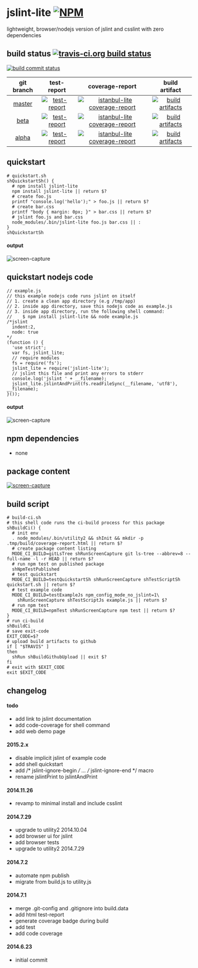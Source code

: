 jslint-lite [![NPM](https://img.shields.io/npm/v/jslint-lite.svg?style=flat-square)](https://www.npmjs.org/package/jslint-lite)
===========
lightweight, browser/nodejs version of jslint and csslint with zero dependencies



## build status [![travis-ci.org build status](https://api.travis-ci.org/kaizhu256/node-jslint-lite.svg)](https://travis-ci.org/kaizhu256/node-jslint-lite)

[![build commit status](https://kaizhu256.github.io/node-jslint-lite/build.badge.svg)](https://travis-ci.org/kaizhu256/node-jslint-lite)

 git branch | test-report | coverage-report | build artifact
:----------:|:-----------:|:---------------:|:--------------:
[master](https://github.com/kaizhu256/node-jslint-lite/tree/master) | [![test-report](https://kaizhu256.github.io/node-jslint-lite/build.travis-ci.org/master/test-report.badge.svg)](https://kaizhu256.github.io/node-jslint-lite/build.travis-ci.org/master/test-report.html) | [![istanbul-lite coverage-report](https://kaizhu256.github.io/node-jslint-lite/build.travis-ci.org/master/coverage-report.badge.svg)](https://kaizhu256.github.io/node-jslint-lite/build.travis-ci.org/master/coverage-report.html/node-jslint-lite/index.html) | [![build artifacts](https://kaizhu256.github.io/node-jslint-lite/glyphicons_144_folder_open.png)](https://github.com/kaizhu256/node-jslint-lite/tree/gh-pages/build.travis-ci.org/master)
[beta](https://github.com/kaizhu256/node-jslint-lite/tree/beta) | [![test-report](https://kaizhu256.github.io/node-jslint-lite/build.travis-ci.org/beta/test-report.badge.svg)](https://kaizhu256.github.io/node-jslint-lite/build.travis-ci.org/beta/test-report.html) | [![istanbul-lite coverage-report](https://kaizhu256.github.io/node-jslint-lite/build.travis-ci.org/beta/coverage-report.badge.svg)](https://kaizhu256.github.io/node-jslint-lite/build.travis-ci.org/beta/coverage-report.html/node-jslint-lite/index.html) | [![build artifacts](https://kaizhu256.github.io/node-jslint-lite/glyphicons_144_folder_open.png)](https://github.com/kaizhu256/node-jslint-lite/tree/gh-pages/build.travis-ci.org/beta)
|[alpha](https://github.com/kaizhu256/node-jslint-lite/tree/alpha) | [![test-report](https://kaizhu256.github.io/node-jslint-lite/build.travis-ci.org/alpha/test-report.badge.svg)](https://kaizhu256.github.io/node-jslint-lite/build.travis-ci.org/alpha/test-report.html) | [![istanbul-lite coverage-report](https://kaizhu256.github.io/node-jslint-lite/build.travis-ci.org/alpha/coverage-report.badge.svg)](https://kaizhu256.github.io/node-jslint-lite/build.travis-ci.org/alpha/coverage-report.html/node-jslint-lite/index.html) | [![build artifacts](https://kaizhu256.github.io/node-jslint-lite/glyphicons_144_folder_open.png)](https://github.com/kaizhu256/node-jslint-lite/tree/gh-pages/build.travis-ci.org/alpha)|



## quickstart
```
# quickstart.sh
shQuickstartSh() {
  # npm install jslint-lite
  npm install jslint-lite || return $?
  # create foo.js
  printf "console.log('hello');" > foo.js || return $?
  # create bar.css
  printf "body { margin: 0px; }" > bar.css || return $?
  # jslint foo.js and bar.css
  node_modules/.bin/jslint-lite foo.js bar.css || :
}
shQuickstartSh
```
#### output
![screen-capture](https://kaizhu256.github.io/node-jslint-lite/screen-capture.testQuickstartSh.png)



## quickstart nodejs code
```
// example.js
// this example nodejs code runs jslint on itself
// 1. create a clean app directory (e.g /tmp/app)
// 2. inside app directory, save this nodejs code as example.js
// 3. inside app directory, run the following shell command:
//    $ npm install jslint-lite && node example.js
/*jslint
  indent:2,
  node: true
*/
(function () {
  'use strict';
  var fs, jslint_lite;
  // require modules
  fs = require('fs');
  jslint_lite = require('jslint-lite');
  // jslint this file and print any errors to stderr
  console.log('jslint ' + __filename);
  jslint_lite.jslintAndPrint(fs.readFileSync(__filename, 'utf8'), __filename);
}());
```
#### output
![screen-capture](https://kaizhu256.github.io/node-jslint-lite/screen-capture.testExampleJs.png)



## npm dependencies
- none



## package content
[![screen-capture](https://kaizhu256.github.io/node-jslint-lite/screen-capture.gitLsTree.png)](https://github.com/kaizhu256/node-jslint-lite)



## build script
```
# build-ci.sh
# this shell code runs the ci-build process for this package
shBuildCi() {
  # init env
  . node_modules/.bin/utility2 && shInit && mkdir -p .tmp/build/coverage-report.html || return $?
  # create package content listing
  MODE_CI_BUILD=gitLsTree shRunScreenCapture git ls-tree --abbrev=8 --full-name -l -r HEAD || return $?
  # run npm test on published package
  shNpmTestPublished
  # test quickstart
  MODE_CI_BUILD=testQuickstartSh shRunScreenCapture shTestScriptSh quickstart.sh || return $?
  # test example code
  MODE_CI_BUILD=testExampleJs npm_config_mode_no_jslint=1\
    shRunScreenCapture shTestScriptJs example.js || return $?
  # run npm test
  MODE_CI_BUILD=npmTest shRunScreenCapture npm test || return $?
}
# run ci-build
shBuildCi
# save exit-code
EXIT_CODE=$?
# upload build artifacts to github
if [ "$TRAVIS" ]
then
  shRun shBuildGithubUpload || exit $?
fi
# exit with $EXIT_CODE
exit $EXIT_CODE
```



## changelog
#### todo
- add link to jslint documentation
- add code-coverage for shell command
- add web demo page

#### 2015.2.x
- disable implicit jslint of example code
- add shell quickstart
- add /* jslint-ignore-begin */ ... /* jslint-ignore-end */ macro
- rename jslintPrint to jslintAndPrint

#### 2014.11.26
- revamp to minimal install and include csslint

#### 2014.7.29
- upgrade to utility2 2014.10.04
- add browser ui for jslint
- add browser tests
- upgrade to utility2 2014.7.29

#### 2014.7.2
- automate npm publish
- migrate from build.js to utility.js

#### 2014.7.1
- merge .git-config and .gitignore into build.data
- add html test-report
- generate coverage badge during build
- add test
- add code coverage

#### 2014.6.23
- initial commit
